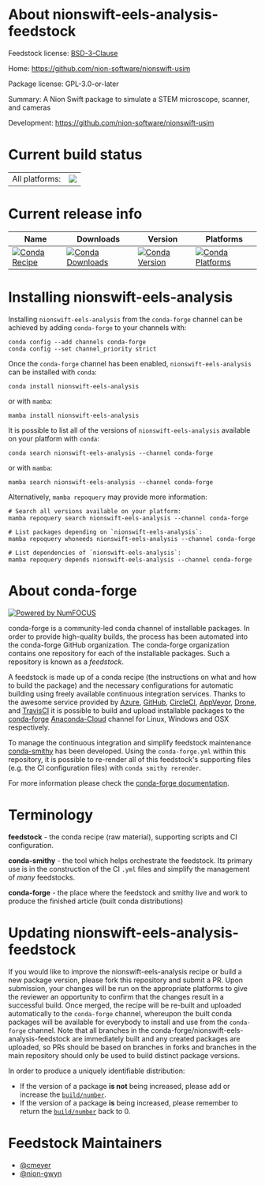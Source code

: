 About nionswift-eels-analysis-feedstock
=======================================

Feedstock license: [BSD-3-Clause](https://github.com/conda-forge/nionswift-eels-analysis-feedstock/blob/main/LICENSE.txt)

Home: https://github.com/nion-software/nionswift-usim

Package license: GPL-3.0-or-later

Summary: A Nion Swift package to simulate a STEM microscope, scanner, and cameras

Development: https://github.com/nion-software/nionswift-usim

Current build status
====================


<table><tr><td>All platforms:</td>
    <td>
      <a href="https://dev.azure.com/conda-forge/feedstock-builds/_build/latest?definitionId=10919&branchName=main">
        <img src="https://dev.azure.com/conda-forge/feedstock-builds/_apis/build/status/nionswift-eels-analysis-feedstock?branchName=main">
      </a>
    </td>
  </tr>
</table>

Current release info
====================

| Name | Downloads | Version | Platforms |
| --- | --- | --- | --- |
| [![Conda Recipe](https://img.shields.io/badge/recipe-nionswift--eels--analysis-green.svg)](https://anaconda.org/conda-forge/nionswift-eels-analysis) | [![Conda Downloads](https://img.shields.io/conda/dn/conda-forge/nionswift-eels-analysis.svg)](https://anaconda.org/conda-forge/nionswift-eels-analysis) | [![Conda Version](https://img.shields.io/conda/vn/conda-forge/nionswift-eels-analysis.svg)](https://anaconda.org/conda-forge/nionswift-eels-analysis) | [![Conda Platforms](https://img.shields.io/conda/pn/conda-forge/nionswift-eels-analysis.svg)](https://anaconda.org/conda-forge/nionswift-eels-analysis) |

Installing nionswift-eels-analysis
==================================

Installing `nionswift-eels-analysis` from the `conda-forge` channel can be achieved by adding `conda-forge` to your channels with:

```
conda config --add channels conda-forge
conda config --set channel_priority strict
```

Once the `conda-forge` channel has been enabled, `nionswift-eels-analysis` can be installed with `conda`:

```
conda install nionswift-eels-analysis
```

or with `mamba`:

```
mamba install nionswift-eels-analysis
```

It is possible to list all of the versions of `nionswift-eels-analysis` available on your platform with `conda`:

```
conda search nionswift-eels-analysis --channel conda-forge
```

or with `mamba`:

```
mamba search nionswift-eels-analysis --channel conda-forge
```

Alternatively, `mamba repoquery` may provide more information:

```
# Search all versions available on your platform:
mamba repoquery search nionswift-eels-analysis --channel conda-forge

# List packages depending on `nionswift-eels-analysis`:
mamba repoquery whoneeds nionswift-eels-analysis --channel conda-forge

# List dependencies of `nionswift-eels-analysis`:
mamba repoquery depends nionswift-eels-analysis --channel conda-forge
```


About conda-forge
=================

[![Powered by
NumFOCUS](https://img.shields.io/badge/powered%20by-NumFOCUS-orange.svg?style=flat&colorA=E1523D&colorB=007D8A)](https://numfocus.org)

conda-forge is a community-led conda channel of installable packages.
In order to provide high-quality builds, the process has been automated into the
conda-forge GitHub organization. The conda-forge organization contains one repository
for each of the installable packages. Such a repository is known as a *feedstock*.

A feedstock is made up of a conda recipe (the instructions on what and how to build
the package) and the necessary configurations for automatic building using freely
available continuous integration services. Thanks to the awesome service provided by
[Azure](https://azure.microsoft.com/en-us/services/devops/), [GitHub](https://github.com/),
[CircleCI](https://circleci.com/), [AppVeyor](https://www.appveyor.com/),
[Drone](https://cloud.drone.io/welcome), and [TravisCI](https://travis-ci.com/)
it is possible to build and upload installable packages to the
[conda-forge](https://anaconda.org/conda-forge) [Anaconda-Cloud](https://anaconda.org/)
channel for Linux, Windows and OSX respectively.

To manage the continuous integration and simplify feedstock maintenance
[conda-smithy](https://github.com/conda-forge/conda-smithy) has been developed.
Using the ``conda-forge.yml`` within this repository, it is possible to re-render all of
this feedstock's supporting files (e.g. the CI configuration files) with ``conda smithy rerender``.

For more information please check the [conda-forge documentation](https://conda-forge.org/docs/).

Terminology
===========

**feedstock** - the conda recipe (raw material), supporting scripts and CI configuration.

**conda-smithy** - the tool which helps orchestrate the feedstock.
                   Its primary use is in the construction of the CI ``.yml`` files
                   and simplify the management of *many* feedstocks.

**conda-forge** - the place where the feedstock and smithy live and work to
                  produce the finished article (built conda distributions)


Updating nionswift-eels-analysis-feedstock
==========================================

If you would like to improve the nionswift-eels-analysis recipe or build a new
package version, please fork this repository and submit a PR. Upon submission,
your changes will be run on the appropriate platforms to give the reviewer an
opportunity to confirm that the changes result in a successful build. Once
merged, the recipe will be re-built and uploaded automatically to the
`conda-forge` channel, whereupon the built conda packages will be available for
everybody to install and use from the `conda-forge` channel.
Note that all branches in the conda-forge/nionswift-eels-analysis-feedstock are
immediately built and any created packages are uploaded, so PRs should be based
on branches in forks and branches in the main repository should only be used to
build distinct package versions.

In order to produce a uniquely identifiable distribution:
 * If the version of a package **is not** being increased, please add or increase
   the [``build/number``](https://docs.conda.io/projects/conda-build/en/latest/resources/define-metadata.html#build-number-and-string).
 * If the version of a package **is** being increased, please remember to return
   the [``build/number``](https://docs.conda.io/projects/conda-build/en/latest/resources/define-metadata.html#build-number-and-string)
   back to 0.

Feedstock Maintainers
=====================

* [@cmeyer](https://github.com/cmeyer/)
* [@nion-gwyn](https://github.com/nion-gwyn/)

